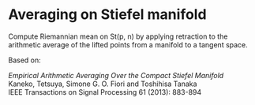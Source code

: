 # Averaging on Stiefel manifold

Compute Riemannian mean on St(p, n) by applying retraction to the arithmetic average of the lifted points from a manifold to a tangent space.

Based on:  

_Empirical Arithmetic Averaging Over the Compact Stiefel Manifold_  
Kaneko, Tetsuya, Simone G. O. Fiori and Toshihisa Tanaka  
IEEE Transactions on Signal Processing 61 (2013): 883-894

